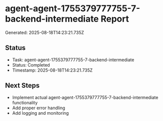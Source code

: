 # agent-agent-1755379777755-7-backend-intermediate Report

Generated: 2025-08-18T14:23:21.735Z

## Status
- Task: agent-agent-1755379777755-7-backend-intermediate
- Status: Completed
- Timestamp: 2025-08-18T14:23:21.735Z

## Next Steps
- Implement actual agent-agent-1755379777755-7-backend-intermediate functionality
- Add proper error handling
- Add logging and monitoring
